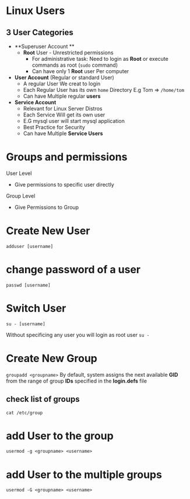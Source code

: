 # Linux Users

## 3 User Categories
 - **Superuser Account **  
    - **Root** User - Unrestricted permissions
      - For administrative task: Need to login as **Root** or execute commands as root (`sudo` command)
      - Can have only 1 **Root** user Per computer
  - **User Account** (Regular or standard User)
    - A regular User We creat to login
    - Each Regular User has its own `home` Directory E.g Tom => `/home/tom`
    - Can have Multiple regular **users** 
  - **Service Account**
    - Relevant for Linux Server Distros
    - Each Service Will get its own user
    - E.G mysql user will start mysql application
    - Best Practice for Security
    - Can have Multiple **Service Users**

# Groups and permissions
User Level
- Give permissions to specific user directly

Group Level
- Give Permissions to Group

# Create New User 
`adduser [username]`
# change password of a user
`passwd [username]`

# Switch User
`su - [username]`

Without specificing any user you will login as root user `su -`

# Create New Group
`groupadd <groupname>`
By default, system assigns the next available **GID** from the range of group **IDs** specified in the **login.defs** file
## check list of groups
`cat /etc/group` 

# add User to the group
`usermod -g <groupname> <username>`
# add User to the multiple groups
`usermod -G <groupname> <username>`
